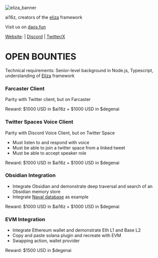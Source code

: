 ![eliza_banner](https://github.com/user-attachments/assets/e8784793-c4d3-4d59-bba9-6d47885abe63)

ai16z, creators of the [eliza](https://github.com/ai16z/eliza) framework

Visit us on [daos.fun](https://www.daos.fun/HeLp6NuQkmYB4pYWo2zYs22mESHXPQYzXbB8n4V98jwC)

[Website](https://ai16z.ai): | [Discord](https://discord.gg/ai16z) | [Twitter/X](https://x.com/ai16zdao)

# OPEN BOUNTIES

Technical requirements: Senior-level background in Node.js, Typescript, understanding of [Eliza](https://github.com/ai16z/eliza) framework

### Farcaster Client
Parity with Twitter client, but on Farcaster

Reward: $1000 USD in $ai16z + $1000 USD in $degenai

### Twitter Spaces Voice Client
Parity with Discord Voice Client, but on Twitter Space
- Must listen to and respond with voice
- Must be able to join a twitter space from a linked tweet
- Must be able to accept speaker role

Reward: $1000 USD in $ai16z + $1000 USD in $degenai

### Obsidian Integration
- Integrate Obsidian and demonstrate deep traversal and search of an Obsidian memory store
- Integrate [Naval database](https://www.reddit.com/r/NavalRavikant/comments/oza0bl/i_made_a_digital_version_of_navals_brain_free/?rdt=41536) as example

Reward: $1000 USD in $ai16z + $1000 USD in $degenai

### EVM Integration
- Integrate Ethereum wallet and demonstrate Eth L1 and Base L2
- Copy and paste solana plugin and recreate with EVM
- Swapping action, wallet provider

Reward: $1500 USD in $degenai

